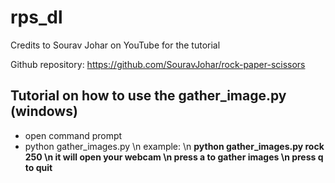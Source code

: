 # rps_dl
Credits to Sourav Johar on YouTube for the tutorial

Github repository:
https://github.com/SouravJohar/rock-paper-scissors

## Tutorial on how to use the gather_image.py (windows)
- open command prompt
- python gather_images.py <label> <amount> \n
  example: \n
  <b>python gather_images.py rock 250<b> \n
  it will open your webcam \n
  press a to gather images \n
  press q to quit
